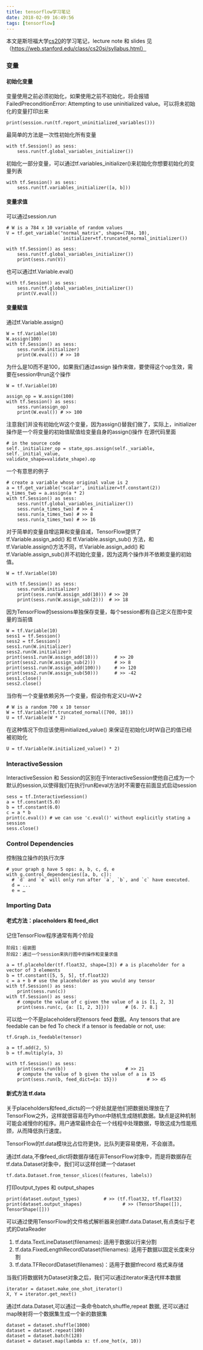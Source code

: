 ```yaml
---
title: tensorflow学习笔记
date: 2018-02-09 16:49:56
tags: [tensorflow]
---
```

本文是斯坦福大学[cs20](https://web.stanford.edu/class/cs20si/)的学习笔记，lecture note 和 slides 见 （https://web.stanford.edu/class/cs20si/syllabus.html）
### 变量

#### 初始化变量

变量使用之前必须初始化，如果使用之前不初始化，将会报错FailedPreconditionError: Attempting to use uninitialized value。可以将未初始化的变量打印出来
```
print(session.run(tf.report_uninitialized_variables()))
```
最简单的方法是一次性初始化所有变量
```
with tf.Session() as sess:
	sess.run(tf.global_variables_initializer())
```
初始化一部分变量，可以通过tf.variables_initializer()来初始化你想要初始化的变量列表
```
with tf.Session() as sess:
	sess.run(tf.variables_initializer([a, b]))
```

#### 变量求值
可以通过session.run
```
# W is a 784 x 10 variable of random values
V = tf.get_variable("normal_matrix", shape=(784, 10), 
                     initializer=tf.truncated_normal_initializer())

with tf.Session() as sess:
	sess.run(tf.global_variables_initializer())
	print(sess.run(V))
```
也可以通过tf.Variable.eval()
```
with tf.Session() as sess:
	sess.run(tf.global_variables_initializer())
	print(V.eval())
```

#### 变量赋值
通过tf.Variable.assign()
```
W = tf.Variable(10)
W.assign(100)
with tf.Session() as sess:
	sess.run(W.initializer)
	print(W.eval()) # >> 10
```
为什么是10而不是100，如果我们通过assign 操作来做，要使得这个op生效，需要在session中run这个操作
```
W = tf.Variable(10)

assign_op = W.assign(100)
with tf.Session() as sess:
	sess.run(assign_op)
	print(W.eval()) # >> 100
```

注意我们并没有初始化W这个变量，因为assign()替我们做了，实际上，initializer操作是一个将变量的初始值赋值给变量自身的assign()操作
在源代码里面
```
# in the source code
self._initializer_op = state_ops.assign(self._variable, self._initial_value,                                                                      validate_shape=validate_shape).op
```

一个有意思的例子
```
# create a variable whose original value is 2
a = tf.get_variable('scalar', initializer=tf.constant(2)) 
a_times_two = a.assign(a * 2)
with tf.Session() as sess:
	sess.run(tf.global_variables_initializer()) 
	sess.run(a_times_two) # >> 4
	sess.run(a_times_two) # >> 8
	sess.run(a_times_two) # >> 16
```

对于简单的变量自增运算和变量自减，TensorFlow提供了tf.Variable.assign_add() 和 tf.Variable.assign_sub() 方法，和tf.Variable.assign()方法不同，tf.Variable.assign_add() 和 tf.Variable.assign_sub()并不初始化变量，因为这两个操作并不依赖变量的初始值。

```
W = tf.Variable(10)

with tf.Session() as sess:
	sess.run(W.initializer)
	print(sess.run(W.assign_add(10))) # >> 20
	print(sess.run(W.assign_sub(2)))  # >> 18
```

因为TensorFlow的sessions单独保存变量，每个session都有自己定义在图中变量的当前值
```
W = tf.Variable(10)
sess1 = tf.Session()
sess2 = tf.Session()
sess1.run(W.initializer)
sess2.run(W.initializer)
print(sess1.run(W.assign_add(10)))		# >> 20
print(sess2.run(W.assign_sub(2)))		# >> 8
print(sess1.run(W.assign_add(100)))		# >> 120
print(sess2.run(W.assign_sub(50)))		# >> -42
sess1.close()
sess2.close()
```


当你有一个变量依赖另外一个变量，假设你有定义U=W*2
```
# W is a random 700 x 10 tensor
W = tf.Variable(tf.truncated_normal([700, 10]))
U = tf.Variable(W * 2)
```
在这种情况下你应该使用initialized_value() 来保证在初始化U时W自己的值已经被初始化
```
U = tf.Variable(W.initialized_value() * 2)
```

### InteractiveSession

InteractiveSession 和 Session的区别在于InteractiveSession使他自己成为一个默认的session,以使得我们在执行run和eval方法时不需要在前面显式启动session
```
sess = tf.InteractiveSession()
a = tf.constant(5.0)
b = tf.constant(6.0)
c = a * b
print(c.eval()) # we can use 'c.eval()' without explicitly stating a session
sess.close()
```

### Control Dependencies

控制独立操作的执行次序
```
# your graph g have 5 ops: a, b, c, d, e
with g.control_dependencies([a, b, c]):
  # `d` and `e` will only run after `a`, `b`, and `c` have executed.
  d = ...
  e = …
```

### Importing Data
#### 老式方法：placeholders 和 feed_dict
记住TensorFlow程序通常有两个阶段
```
阶段1：组装图
阶段2：通过一个session来执行图中的操作和变量求值
```

```
a = tf.placeholder(tf.float32, shape=[3]) # a is placeholder for a vector of 3 elements
b = tf.constant([5, 5, 5], tf.float32)
c = a + b # use the placeholder as you would any tensor
with tf.Session() as sess:
	print(sess.run(c)) 
with tf.Session() as sess:
	# compute the value of c given the value of a is [1, 2, 3]
	print(sess.run(c, {a: [1, 2, 3]})) 		# [6. 7. 8.]
```

可以给一个不是placeholders的tensors feed 数据。Any tensors that are feedable can be fed
To check if a tensor is feedable or not, use:
```
tf.Graph.is_feedable(tensor)
```

```
a = tf.add(2, 5)
b = tf.multiply(a, 3)

with tf.Session() as sess:
	print(sess.run(b)) 						# >> 21
	# compute the value of b given the value of a is 15
	print(sess.run(b, feed_dict={a: 15})) 			# >> 45
```
#### 新式方法 tf.data
关于placeholders和feed_dicts的一个好处就是他们把数据处理放在了TensorFlow之外，这样就很容易在Python中随机生成随机数据。缺点是这种机制可能会减慢你的程序。用户通常最终会在一个线程中处理数据，导致这成为性能瓶颈，从而降低执行速度。

TensorFlow的tf.data模块比占位符更快，比队列更容易使用，不会崩溃。

通过tf.data,不像feed_dict将数据存储在非TensorFlow对象中，而是将数据存在tf.data.Dataset对象中，我们可以这样创建一个dataset
```
tf.data.Dataset.from_tensor_slices((features, labels))
```
打印output_types 和 output_shapes
```
print(dataset.output_types)			# >> (tf.float32, tf.float32)
print(dataset.output_shapes)		       # >> (TensorShape([]), TensorShape([]))
```


可以通过使用TensorFlow的文件格式解析器来创建tf.data.Dataset,有点类似于老式的DataReader


1. tf.data.TextLineDataset(filenames): 适用于数据以行来分割
2. tf.data.FixedLengthRecordDataset(filenames): 适用于数据以固定长度来分割
3. tf.data.TFRecordDataset(filenames)：适用于数据tfrecord 格式来存储



当我们将数据转为Dataset对象之后，我们可以通过iterator来迭代样本数据
```
iterator = dataset.make_one_shot_iterator()
X, Y = iterator.get_next()          
```

通过tf.data.Dataset,可以通过一条命令batch,shuffle,repeat 数据, 还可以通过map映射将一个数据集生成一个新的数据集
```
dataset = dataset.shuffle(1000)
dataset = dataset.repeat(100)
dataset = dataset.batch(128)
dataset = dataset.map(lambda x: tf.one_hot(x, 10)) 
```

